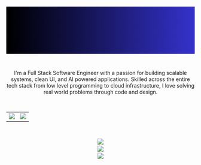[![MasterHead](banner.gif)](https://redowanahmed.com)

#

<p align="center">
  I'm a Full Stack Software Engineer with a passion for building scalable systems, clean UI, and AI powered applications. Skilled across the entire tech stack from low level programming to cloud infrastructure, I love solving real world problems through code and design.
</p>

<br>

<div align="center">
  <table>
    <tr>
      <td>
        <img src="https://github-readme-streak-stats.herokuapp.com/?user=RedowXn&theme=github-dark&hide_border=true" width="430" />
      </td>
      <td>
        <img src="https://github-readme-stats.vercel.app/api?username=RedowXn&show_icons=true&theme=github_dark&hide_border=true&locale=en" width="430" />
      </td>
    </tr>
  </table>
</div>

<br>

<p align="center">
  <a href="#"><img src="https://skillicons.dev/icons?i=cpp,py,ts,js,go,rust,bash,react,nextjs,tailwind,nodejs,nestjs,express" /></a><br>
  <a href="#"><img src="https://skillicons.dev/icons?i=django,fastapi,postgres,mysql,mongodb,redis,docker,kubernetes,terraform,githubactions,nginx,cloudflare,aws" /></a><br>
  <a href="#"><img src="https://skillicons.dev/icons?i=git,github,vscode,figma,postman,pytorch,tensorflow,vite" /></a>
</p>


